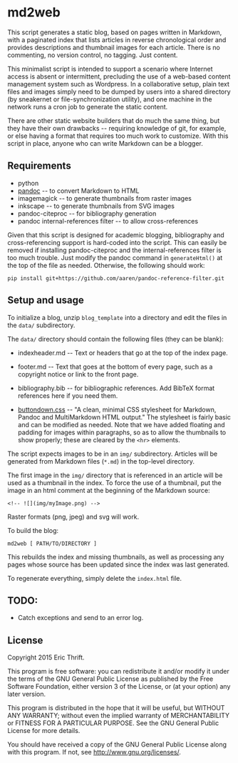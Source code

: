 # md2web

This script generates a static blog, based on pages written in Markdown, with a 
paginated index that lists articles in reverse chronological order and provides 
descriptions and thumbnail images for each article. There is no commenting, no 
version control, no tagging. Just content.

This minimalist script is intended to support a scenario where Internet access 
is absent or intermittent, precluding the use of a web-based content management 
system such as Wordpress. In a collaborative setup, plain text files and images 
simply need to be dumped by users into a shared directory (by sneakernet or 
file-synchronization utility), and one machine in the network runs a cron job 
to generate the static content.

There are other static website builders that do much the same thing, but they 
have their own drawbacks -- requiring knowledge of git, for example, or else 
having a format that requires too much work to customize. With this script in 
place, anyone who can write Markdown can be a blogger. 

## Requirements

- python
- [pandoc] -- to convert Markdown to HTML
- imagemagick  -- to generate thumbnails from raster images
- inkscape -- to generate thumbnails from SVG images
- pandoc-citeproc -- for bibliography generation
- pandoc internal-references filter -- to allow cross-references


Given that this script is designed for academic blogging, bibliography and 
cross-referencing support is hard-coded into the script. This can easily be 
removed if installing pandoc-citeproc and the internal-references filter is 
too much trouble. Just modify the pandoc command in `generateHtml()` at the 
top of the file as needed. Otherwise, the following should work:
    
    pip install git+https://github.com/aaren/pandoc-reference-filter.git


## Setup and usage

To initialize a blog, unzip `blog_template` into a directory and edit the files 
in the `data/` subdirectory.

The `data/` directory should contain the following files (they can be blank):

  - indexheader.md -- Text or headers that go at the top of the index page.
  
  - footer.md -- Text that goes at the bottom of every page, such as a 
    copyright notice or link to the front page.

  - bibliography.bib -- for bibliographic references. Add BibTeX format
    references here if you need them.

  - [buttondown.css] -- "A clean, minimal CSS stylesheet for Markdown, Pandoc 
    and MultiMarkdown HTML output." The stylesheet is fairly basic and can be 
    modified as needed. Note that we have added floating and padding for images 
    within paragraphs, so as to allow the thumbnails to show properly; these 
    are cleared by the `<hr>` elements.
  

[buttondown.css]: https://gist.github.com/ryangray/1882525/

The script expects images to be in an `img/` subdirectory. Articles will be 
generated from Markdown files (`*.md`) in the top-level directory.

The first image in the `img/` directory that is referenced in an article will 
be used as a thumbnail in the index. To force the use of a thumbnail, put the 
image in an html comment at the beginning of the Markdown source:
    
    <!-- ![](img/myImage.png) -->

Raster formats (png, jpeg) and svg will work.

[pandoc]: http://johnmacfarlane.net/pandoc/README.html


To build the blog:

    md2web [ PATH/TO/DIRECTORY ]

This rebuilds the index and missing thumbnails, as well as processing any pages
whose source has been updated since the index was last generated.

To regenerate everything, simply delete the `index.html` file.


## TODO:

- Catch exceptions and send to an error log.

## License

Copyright 2015 Eric Thrift.

This program is free software: you can redistribute it and/or modify
it under the terms of the GNU General Public License as published by
the Free Software Foundation, either version 3 of the License, or
(at your option) any later version.

This program is distributed in the hope that it will be useful,
but WITHOUT ANY WARRANTY; without even the implied warranty of
MERCHANTABILITY or FITNESS FOR A PARTICULAR PURPOSE.  See the
GNU General Public License for more details.

You should have received a copy of the GNU General Public License
along with this program.  If not, see <http://www.gnu.org/licenses/>.
